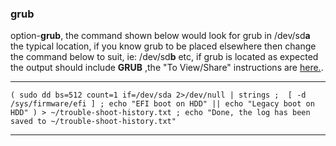 ### grub

option-**grub**, the command shown below would look for grub in /dev/sd**a** the typical location, if you know grub to be placed elsewhere then change the command below to suit, ie: /dev/sd**b** etc, if grub is located as expected the output should include **GRUB** ,the "To View/Share" instructions are [here.](https://github.com/two-dogs/the-kennel/blob/master/to-share.md).
***
`
(
  sudo dd bs=512 count=1 if=/dev/sda 2>/dev/null | strings ; 
  [ -d /sys/firmware/efi ] ;
  echo "EFI boot on HDD" || echo "Legacy boot on HDD"
) > ~/trouble-shoot-history.txt ;
  echo "Done, the log has been saved to ~/trouble-shoot-history.txt"
`
***
